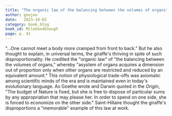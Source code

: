 ```yaml
---
title: "The organic law of the balancing between the volumes of organs"
author: goujou
date:   2023-10-02
category: book_blog
book_id: MiloGoodEnough
page: p. 41
---
```

"...One cannot meet a body more cramped from front to back."
But he also thought to explain, in universal terms, the giraffe's thriving in spite of such disproportionality.
He credited the "organic law" of "the balancing between the volumes of organs," whereby "asystem of organs acquires a dimension out of proportion only when other organs are restricted and reduced by an equivalent amount."
This notion of physiological trade-offs was axiomatic among scientific minds of the era and is maintained even in today's evolutionary language.
As Goethe wrote and Darwin quoted in the *Origin*, "The budget of Nature is fixed, but she is free to dispose of particular sums by any appropriation that may please her.
In order to spend on one side, she is forced to economize on the other side."
Saint-Hillaire thought the giraffe's disproportions a "memorable" example of this law at work.
